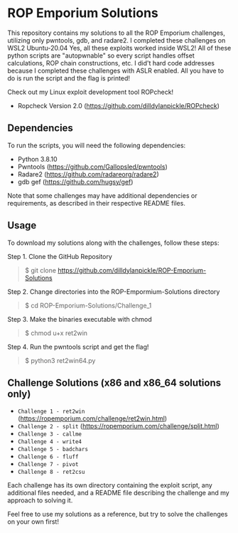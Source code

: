 # ROP Emporium Solutions

This repository contains my solutions to all the ROP Emporium challenges, utilizing only pwntools, gdb, and radare2. I completed these challenges on WSL2 Ubuntu-20.04 Yes, all these exploits worked inside WSL2! All of these python scripts are "autopwnable" so every script handles offset calculations, ROP chain constructions, etc. I did't hard code addresses because I completed these challenges with ASLR enabled. All you have to do is run the script and the flag is printed!

Check out my Linux exploit development tool ROPcheck!
 - Ropcheck Version 2.0 (https://github.com/dilldylanpickle/ROPcheck)

## Dependencies

To run the scripts, you will need the following dependencies:
- Python 3.8.10
- Pwntools (https://github.com/Gallopsled/pwntools)
- Radare2 (https://github.com/radareorg/radare2)
- gdb gef (https://github.com/hugsy/gef)

Note that some challenges may have additional dependencies or requirements, as described in their respective README files.

## Usage

To download my solutions along with the challenges, follow these steps:

Step 1. Clone the GitHub Repository
> $ git clone https://github.com/dilldylanpickle/ROP-Emporium-Solutions

Step 2. Change directories into the ROP-Empormium-Solutions directory
> $ cd ROP-Emporium-Solutions/Challenge_1

Step 3. Make the binaries executable with chmod
> $ chmod u+x ret2win

Step 4. Run the pwntools script and get the flag!
> $ python3 ret2win64.py

## Challenge Solutions (x86 and x86_64 solutions only)

- `Challenge 1 - ret2win` (https://ropemporium.com/challenge/ret2win.html)
- `Challenge 2 - split` (https://ropemporium.com/challenge/split.html)
- `Challenge 3 - callme`
- `Challenge 4 - write4`
- `Challenge 5 - badchars`
- `Challenge 6 - fluff`
- `Challenge 7 - pivot`
- `Challenge 8 - ret2csu`

Each challenge has its own directory containing the exploit script, any additional files needed, and a README file describing the challenge and my approach to solving it.

Feel free to use my solutions as a reference, but try to solve the challenges on your own first!
